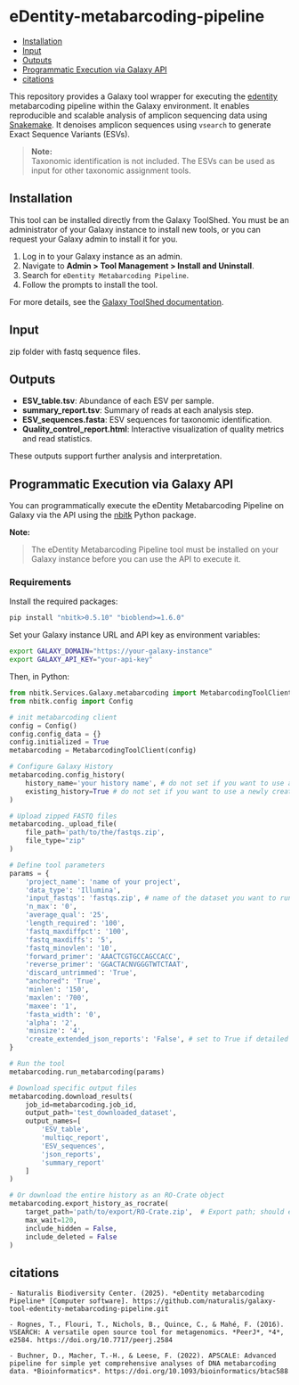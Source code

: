 # eDentity-metabarcoding-pipeline

- [Installation](#installation)
- [Input](#input)
- [Outputs](#outputs)
- [Programmatic Execution via Galaxy API](#programmatic-execution-via-galaxy-api)
- [citations](#citations)

This repository provides a Galaxy tool wrapper for executing the [edentity](https://pypi.org/project/edentity/) metabarcoding pipeline within the Galaxy environment. It enables reproducible and scalable analysis of amplicon sequencing data using [Snakemake](https://snakemake.readthedocs.io/). It denoises amplicon sequences using `vsearch` to generate Exact Sequence Variants (ESVs).

> **Note:**  
> Taxonomic identification is not included. The ESVs can be used as input for other taxonomic assignment tools.

## Installation
This tool can be installed directly from the Galaxy ToolShed. You must be an administrator of your Galaxy instance to install new tools, or you can request your Galaxy admin to install it for you.

1. Log in to your Galaxy instance as an admin.
2. Navigate to **Admin > Tool Management > Install and Uninstall**.
3. Search for `eDentity Metabarcoding Pipeline`.
4. Follow the prompts to install the tool.

For more details, see the [Galaxy ToolShed documentation](https://galaxyproject.org/toolshed/).

## Input 
zip folder with fastq sequence files.
## Outputs

- **ESV_table.tsv**: Abundance of each ESV per sample.
- **summary_report.tsv**: Summary of reads at each analysis step.
- **ESV_sequences.fasta**: ESV sequences for taxonomic identification.
- **Quality_control_report.html**: Interactive visualization of quality metrics and read statistics.


These outputs support further analysis and interpretation.

## Programmatic Execution via Galaxy API
You can programmatically execute the eDentity Metabarcoding Pipeline on Galaxy via the API using the [nbitk](https://pypi.org/project/nbitk/) Python package.

**Note:** 
> The eDentity Metabarcoding Pipeline tool must be installed on your Galaxy instance before you can use the API to execute it.

### Requirements

Install the required packages:
```bash
pip install "nbitk>0.5.10" "bioblend>=1.6.0" 
```


Set your Galaxy instance URL and API key as environment variables:
```bash
export GALAXY_DOMAIN="https://your-galaxy-instance"
export GALAXY_API_KEY="your-api-key"

```
Then, in Python:

```python
from nbitk.Services.Galaxy.metabarcoding import MetabarcodingToolClient 
from nbitk.config import Config

# init metabarcoding client
config = Config()
config.config_data = {}
config.initialized = True
metabarcoding = MetabarcodingToolClient(config)

# Configure Galaxy History
metabarcoding.config_history(
    history_name='your history name', # do not set if you want to use a newly created history
    existing_history=True # do not set if you want to use a newly created history
)

# Upload zipped FASTQ files
metabarcoding._upload_file(
    file_path='path/to/the/fastqs.zip',
    file_type="zip"
)

# Define tool parameters
params = {
    'project_name': 'name of your project',
    'data_type': 'Illumina',
    'input_fastqs': 'fastqs.zip', # name of the dataset you want to run 
    'n_max': '0',
    'average_qual': '25',
    'length_required': '100',
    'fastq_maxdiffpct': '100',
    'fastq_maxdiffs': '5',
    'fastq_minovlen': '10',
    'forward_primer': 'AAACTCGTGCCAGCCACC',
    'reverse_primer': 'GGACTACNVGGGTWTCTAAT',
    'discard_untrimmed': 'True',
    "anchored": 'True',
    'minlen': '150',
    'maxlen': '700',
    'maxee': '1',
    'fasta_width': '0',
    'alpha': '2',
    'minsize': '4',
    'create_extended_json_reports': 'False', # set to True if detailed metrics on ESV is needed
}

# Run the tool
metabarcoding.run_metabarcoding(params)

# Download specific output files
metabarcoding.download_results(
    job_id=metabarcoding.job_id,
    output_path='test_downloaded_dataset',
    output_names=[
        'ESV_table',
        'multiqc_report',
        'ESV_sequences',
        'json_reports',
        'summary_report'
    ]
)

# Or download the entire history as an RO-Crate object
metabarcoding.export_history_as_rocrate(
    target_path='path/to/export/RO-Crate.zip',  # Export path; should end with '.zip'
    max_wait=120,
    include_hidden = False, 
    include_deleted = False 
)
```


## citations
```
- Naturalis Biodiversity Center. (2025). *eDentity metabarcoding Pipeline* [Computer software]. https://github.com/naturalis/galaxy-tool-edentity-metabarcoding-pipeline.git

- Rognes, T., Flouri, T., Nichols, B., Quince, C., & Mahé, F. (2016). VSEARCH: A versatile open source tool for metagenomics. *PeerJ*, *4*, e2584. https://doi.org/10.7717/peerj.2584

- Buchner, D., Macher, T.-H., & Leese, F. (2022). APSCALE: Advanced pipeline for simple yet comprehensive analyses of DNA metabarcoding data. *Bioinformatics*. https://doi.org/10.1093/bioinformatics/btac588
```

